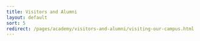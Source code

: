 ```yaml
---
title: Visitors and Alumni
layout: default
sort: 5
redirect: /pages/academy/visitors-and-alumni/visiting-our-campus.html
---
```

